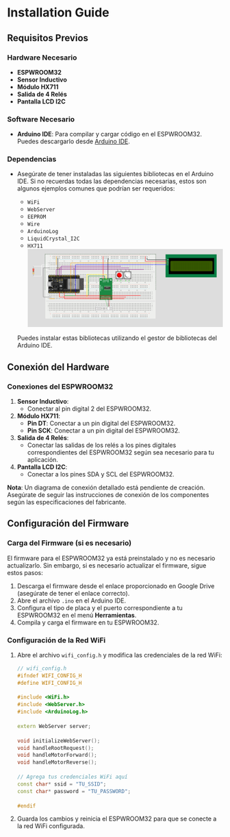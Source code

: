 # Installation Guide

## Requisitos Previos

### Hardware Necesario
- **ESPWROOM32**
- **Sensor Inductivo**
- **Módulo HX711**
- **Salida de 4 Relés**
- **Pantalla LCD I2C**

### Software Necesario
- **Arduino IDE**: Para compilar y cargar código en el ESPWROOM32. Puedes descargarlo desde [Arduino IDE](https://www.arduino.cc/en/software).

### Dependencias
- Asegúrate de tener instaladas las siguientes bibliotecas en el Arduino IDE. Si no recuerdas todas las dependencias necesarias, estos son algunos ejemplos comunes que podrían ser requeridos:
  - `WiFi`
  - `WebServer`
  - `EEPROM`
  - `Wire`
  - `ArduinoLog`
  - `LiquidCrystal_I2C`
  - `HX711`
 ![Descripción de la imagen](Img-3.png)


  Puedes instalar estas bibliotecas utilizando el gestor de bibliotecas del Arduino IDE.

## Conexión del Hardware

### Conexiones del ESPWROOM32
1. **Sensor Inductivo**: 
   - Conectar al pin digital 2 del ESPWROOM32.
2. **Módulo HX711**:
   - **Pin DT**: Conectar a un pin digital del ESPWROOM32.
   - **Pin SCK**: Conectar a un pin digital del ESPWROOM32.
3. **Salida de 4 Relés**:
   - Conectar las salidas de los relés a los pines digitales correspondientes del ESPWROOM32 según sea necesario para tu aplicación.
4. **Pantalla LCD I2C**:
   - Conectar a los pines SDA y SCL del ESPWROOM32.

**Nota**: Un diagrama de conexión detallado está pendiente de creación. Asegúrate de seguir las instrucciones de conexión de los componentes según las especificaciones del fabricante.

## Configuración del Firmware

### Carga del Firmware (si es necesario)
El firmware para el ESPWROOM32 ya está preinstalado y no es necesario actualizarlo. Sin embargo, si es necesario actualizar el firmware, sigue estos pasos:

1. Descarga el firmware desde el enlace proporcionado en Google Drive (asegúrate de tener el enlace correcto).
2. Abre el archivo `.ino` en el Arduino IDE.
3. Configura el tipo de placa y el puerto correspondiente a tu ESPWROOM32 en el menú **Herramientas**.
4. Compila y carga el firmware en tu ESPWROOM32.

### Configuración de la Red WiFi

1. Abre el archivo `wifi_config.h` y modifica las credenciales de la red WiFi:
   ```cpp
   // wifi_config.h
   #ifndef WIFI_CONFIG_H
   #define WIFI_CONFIG_H

   #include <WiFi.h>
   #include <WebServer.h>
   #include <ArduinoLog.h>

   extern WebServer server;

   void initializeWebServer();
   void handleRootRequest();
   void handleMotorForward();
   void handleMotorReverse();

   // Agrega tus credenciales WiFi aquí
   const char* ssid = "TU_SSID";
   const char* password = "TU_PASSWORD";

   #endif
   ```

2. Guarda los cambios y reinicia el ESPWROOM32 para que se conecte a la red WiFi configurada.
